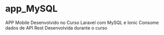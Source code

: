 # app_MySQL
APP Mobile Desenvolvido no Curso Laravel com MySQL e Ionic
Consome dados de API Rest Desenvolvida durante o curso
